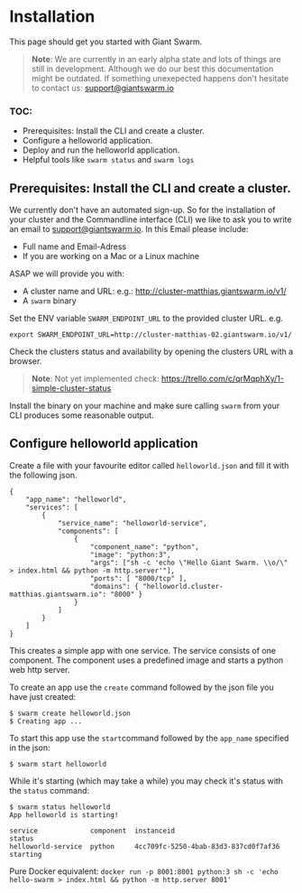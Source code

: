# Installation

This page should get you started with Giant Swarm. 

> **Note**:
> We are currently in an early alpha state and lots of things are still in development. Although we do our best this documentation might be outdated. If something unexepected happens don't hesitate to contact us: [support@giantswarm.io](mailto:support@giantswarm.io)

### TOC:

* Prerequisites: Install the CLI and create a cluster.
* Configure a helloworld application.
* Deploy and run the helloworld application.
* Helpful tools like ```swarm status``` and ```swarm logs```

## Prerequisites: Install the CLI and create a cluster.

We currently don't have an automated sign-up. So for the installation of your cluster and the Commandline interface (CLI) we like to ask you to write an email to support@giantswarm.io. In this Email please include:

  * Full name and Email-Adress
  * If you are working on a Mac or a Linux machine

ASAP we will provide you with:

  * A cluster name and URL: e.g.: http://cluster-matthias.giantswarm.io/v1/
  * A `swarm` binary

Set the ENV variable ```SWARM_ENDPOINT_URL``` to the provided cluster URL. e.g. 

    export SWARM_ENDPOINT_URL=http://cluster-matthias-02.giantswarm.io/v1/

Check the clusters status and availability by opening the clusters URL with a browser.

> **Note**: Not yet implemented check: https://trello.com/c/qrMqphXy/1-simple-cluster-status

Install the binary on your machine and make sure calling ```swarm``` from your CLI produces some reasonable output.

## Configure helloworld application

Create a file with your favourite editor called ```helloworld.json``` and fill it with the following json.

    {
        "app_name": "helloworld",
        "services": [
            {
                "service_name": "helloworld-service",
                "components": [
                    {
                        "component_name": "python",
                        "image": "python:3",
                        "args": ["sh -c 'echo \"Hello Giant Swarm. \\o/\" > index.html && python -m http.server'"],
                        "ports": [ "8000/tcp" ],
                        "domains": { "helloworld.cluster-matthias.giantswarm.io": "8000" }
                    }
                ]
            }
        ]
    }

This creates a simple app with one service. The service consists of one component. The component uses a predefined image and starts a python web http server.

To create an app use the ```create``` command followed by the json file you have just created: 

    $ swarm create helloworld.json
    $ Creating app ...

To start this app use the ```start```command followed by the ```app_name``` specified in the json:

    $ swarm start helloworld

While it's starting (which may take a while) you may check it's status with the ```status``` command:

    $ swarm status helloworld
    App helloworld is starting!

    service             component  instanceid                            status
    helloworld-service  python     4cc709fc-5250-4bab-83d3-837cd0f7af36  starting



Pure Docker equivalent: 
```docker run -p 8001:8001 python:3 sh -c 'echo hello-swarm > index.html && python -m http.server 8001'```